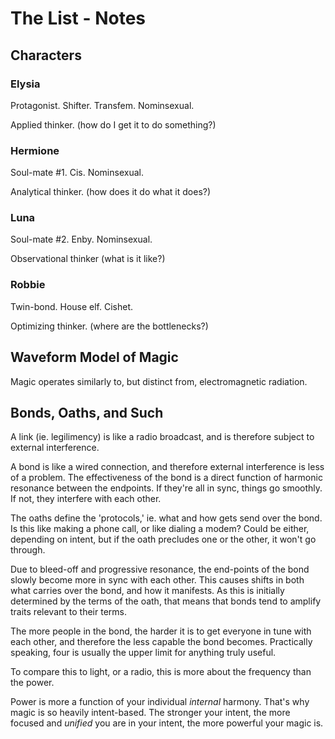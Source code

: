 # The List - Notes

## Characters

### Elysia

Protagonist. Shifter. Transfem. Nominsexual.

Applied thinker. (how do I get it to do something?)

### Hermione

Soul-mate #1. Cis. Nominsexual.

Analytical thinker. (how does it do what it does?)

### Luna

Soul-mate #2. Enby. Nominsexual.

Observational thinker (what is it like?)

### Robbie

Twin-bond. House elf. Cishet.

Optimizing thinker. (where are the bottlenecks?)



## Waveform Model of Magic

Magic operates similarly to, but distinct from, electromagnetic radiation.



## Bonds, Oaths, and Such

A link (ie. legilimency) is like a radio broadcast, and is therefore subject to external interference.

A bond is like a wired connection, and therefore external interference is less of a problem. The effectiveness of the bond is a direct function of harmonic resonance between the endpoints. If they're all in sync, things go smoothly. If not, they interfere with each other.

The oaths define the 'protocols,' ie. what and how gets send over the bond. Is this like making a phone call, or like dialing a modem? Could be either, depending on intent, but if the oath precludes one or the other, it won't go through.

Due to bleed-off and progressive resonance, the end-points of the bond slowly become more in sync with each other. This causes shifts in both what carries over the bond, and how it manifests. As this is initially determined by the terms of the oath, that means that bonds tend to amplify traits relevant to their terms.

The more people in the bond, the harder it is to get everyone in tune with each other, and therefore the less capable the bond becomes. Practically speaking, four is usually the upper limit for anything truly useful.

To compare this to light, or a radio, this is more about the frequency than the power.

Power is more a function of your individual *internal* harmony. That's why magic is so heavily intent-based. The stronger your intent, the more focused and *unified* you are in your intent, the more powerful your magic is.